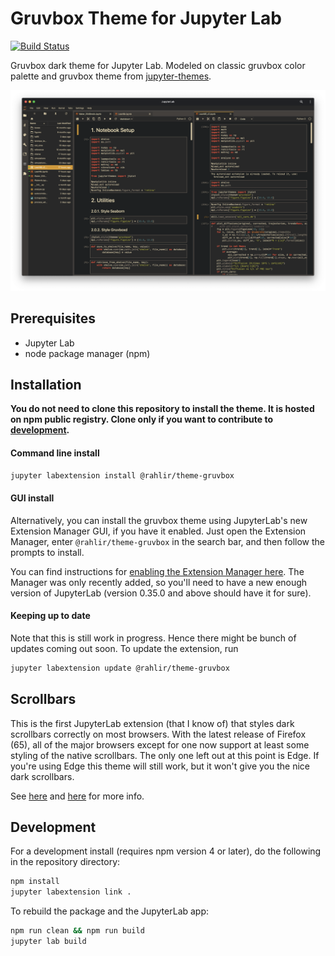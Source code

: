 # Gruvbox Theme for Jupyter Lab

[![Build Status](https://travis-ci.org/Rahlir/theme-gruvbox.svg?branch=master)](https://travis-ci.org/Rahlir/theme-gruvbox)

Gruvbox dark theme for Jupyter Lab. Modeled on classic gruvbox color palette and gruvbox theme from [jupyter-themes](https://github.com/dunovank/jupyter-themes).

![gruvbox_preview](gruvbox_preview.png)

## Prerequisites

* Jupyter Lab
* node package manager (npm)

## Installation

**You do not need to clone this repository to install the theme. It is hosted on npm public registry. Clone only if you want to contribute to [development](#development).**

#### Command line install

```bash
jupyter labextension install @rahlir/theme-gruvbox
```

#### GUI install

Alternatively, you can install the gruvbox theme using JupyterLab's new Extension Manager GUI, if you have it enabled. Just open the Extension Manager, enter `@rahlir/theme-gruvbox` in the search bar, and then follow the prompts to install.

You can find instructions for [enabling the Extension Manager
here](https://github.com/jupyterlab/jupyterlab/blob/master/docs/source/user/extensions.rst#using-the-extension-manager).
The Manager was only recently added, so you'll need to have a new enough
version of JupyterLab (version 0.35.0 and above should have it for sure).

#### Keeping up to date

Note that this is still work in progress. Hence there might be bunch of updates coming out soon. To update the extension, run

```bash
jupyter labextension update @rahlir/theme-gruvbox
```

## Scrollbars

This is the first JupyterLab extension (that I know of) that styles dark scrollbars correctly on most browsers. With the latest release of Firefox (65), all of the major browsers except for one now support at least some styling of the native scrollbars. The only one left out at this point is Edge. If you're using Edge this theme will still work, but it won't give you the nice dark scrollbars.

See [here](https://developer.mozilla.org/en-US/docs/Web/CSS/::-webkit-scrollbar) and [here](https://developer.mozilla.org/en-US/docs/Web/CSS/CSS_Scrollbars) for more info.

## Development

For a development install (requires npm version 4 or later), do the following in the repository directory:

```bash
npm install
jupyter labextension link .
```

To rebuild the package and the JupyterLab app:

```bash
npm run clean && npm run build
jupyter lab build
```
